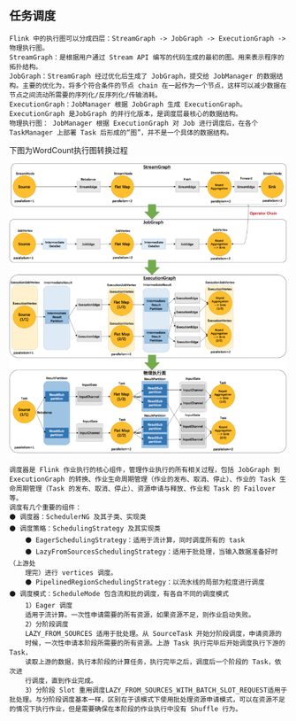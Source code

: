 ## 任务调度

    Flink 中的执行图可以分成四层：StreamGraph -> JobGraph -> ExecutionGraph -> 物理执行图。
    StreamGraph：是根据用户通过 Stream API 编写的代码生成的最初的图。用来表示程序的拓扑结构。
    JobGraph：StreamGraph 经过优化后生成了 JobGraph，提交给 JobManager 的数据结构。主要的优化为，将多个符合条件的节点 chain 在一起作为一个节点，这样可以减少数据在节点之间流动所需要的序列化/反序列化/传输消耗。
    ExecutionGraph：JobManager 根据 JobGraph 生成 ExecutionGraph。ExecutionGraph 是JobGraph 的并行化版本，是调度层最核心的数据结构。
    物理执行图： JobManager 根据 ExecutionGraph 对 Job 进行调度后，在各个TaskManager 上部署 Task 后形成的“图”，并不是一个具体的数据结构。
    
下图为WordCount执行图转换过程

![image](https://github.com/Tandoy/Source-code-study/blob/master/Flink/Flink%E6%BA%90%E7%A0%81%E5%89%96%E6%9E%90/%E4%BB%BB%E5%8A%A1%E8%B0%83%E5%BA%A6/WordCount%E6%89%A7%E8%A1%8C%E5%9B%BE%E8%BD%AC%E6%8D%A2%E8%BF%87%E7%A8%8B.PNG)

    
    调度器是 Flink 作业执行的核心组件，管理作业执行的所有相关过程，包括 JobGraph 到ExecutionGraph 的转换、作业生命周期管理（作业的发布、取消、停止）、作业的 Task 生命周期管理（Task 的发布、取消、停止）、资源申请与释放、作业和 Task 的 Failover 等。
    调度有几个重要的组件：
    ⚫ 调度器：SchedulerNG 及其子类、实现类
    ⚫ 调度策略：SchedulingStrategy 及其实现类
        ⚫ EagerSchedulingStrategy：适用于流计算，同时调度所有的 task
        ⚫ LazyFromSourcesSchedulingStrategy：适用于批处理，当输入数据准备好时（上游处
        理完）进行 vertices 调度。
        ⚫ PipelinedRegionSchedulingStrategy：以流水线的局部为粒度进行调度
    ⚫ 调度模式：ScheduleMode 包含流和批的调度，有各自不同的调度模式
        1）Eager 调度
        适用于流计算。一次性申请需要的所有资源，如果资源不足，则作业启动失败。
        2）分阶段调度
        LAZY_FROM_SOURCES 适用于批处理。从 SourceTask 开始分阶段调度，申请资源的
        时候，一次性申请本阶段所需要的所有资源。上游 Task 执行完毕后开始调度执行下游的 Task，
        读取上游的数据，执行本阶段的计算任务，执行完毕之后，调度后一个阶段的 Task，依次进
        行调度，直到作业完成。
        3）分阶段 Slot 重用调度LAZY_FROM_SOURCES_WITH_BATCH_SLOT_REQUEST适用于批处理。与分阶段调度基本一样，区别在于该模式下使用批处理资源申请模式，可以在资源不足的情况下执行作业，但是需要确保在本阶段的作业执行中没有 Shuffle 行为。